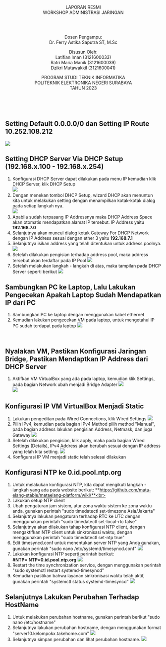 <p align = center>
LAPORAN RESMI <br>
WORKSHOP ADMINISTRASI JARINGAN <br>

<br><br>
<p align=center>
Dosen Pengampu:<br>
Dr. Ferry Astika Saputra ST, M.Sc	

<p align=center>
Disusun Oleh:<br>
Latifian Iman (3121600033) <br>
Ratri Maria Manik (3121600039) <br>
Dzikri Mutawakkil (3121600041) <br>

<p align=center>
PROGRAM STUDI TEKNIK INFORMATIKA<br>
POLITEKNIK ELEKTRONIKA NEGERI SURABAYA<br>
TAHUN 2023
</p>
<br><br><br>

## Setting Default 0.0.0.0/0 dan Setting IP Route 10.252.108.212
![](images/routes.png)<br>

## Setting DHCP Server Via DHCP Setup (192.168.x.100 - 192.168.x.254)
1. Konfigurasi DHCP Server dapat dilakukan pada menu IP kemudian klik DHCP Server, klik DHCP Setup<br>
![](images/DHCP_server.jpg)<br>
2. Dengan menekan tombol DHCP Setup, wizard DHCP akan menuntun kita untuk melakukan setting dengan menampilkan kotak-kotak dialog pada setiap langkah nya.<br> 
![](images/DHCP_server2.png)<br>
3. Apabila sudah terpasang IP Addressnya maka DHCP Address Space akan otomatis mendapatkan alamat IP tersebut. IP Address yaitu **192.168.7.0**<br>
4. Selanjutnya akan muncul dialog kotak Gateway For DHCP Network dengan IP Address sesuai dengan ether 3 yaitu **192.168.7.1**<br>
5. Selanjutnya isikan address yang telah ditentukan untuk address poolnya.
![](images/IP_pool.png)<br>
6. Setelah dilakukan pengisian terhadap address pool, maka address tersebut akan terdaftar pada IP Pool
![](images/IP_pool2.png)<br>
7. Setelah melakukan langkah - langkah di atas, maka tampilan pada DHCP Server seperti berikut
![](images/IP_pool3.png)<br>

## Sambungkan PC ke Laptop, Lalu Lakukan Pengecekan Apakah Laptop Sudah Mendapatkan IP dari PC
1. Sambungkan PC ke laptop dengan menggunakan kabel ethernet<br>
2. Kemudian lakukan pengecekan VM pada laptop, untuk mengetahui IP PC sudah terdapat pada laptop
![](images/IP_addr.png)<br>
<br>

## Nyalakan VM, Pastikan Konfigurasi Jaringan Bridge, Pastikan Mendaptkan IP Address dari DHCP Server
1. Aktifkan VM VirtualBox yang ada pada laptop, kemudian klik Settings, pada bagian Network ubah menjadi Bridge Adapter 
![](images/bridge.png)<br>
![](images/IP_addr.png)<br>

## Konfigurasi IP VM VirtualBox Menjadi Static
1. Lakukan pengeditan pada Wired Connections, klik Wired Settings
![](images/set_ip1.png)<br>
2. Pilih IPv4, kemudian pada bagian IPv4 Method pilih method "Manual", pada bagian address lakukan pengisian Address, Netmask, dan juga Gateway
![](images/set_ip2.png)<br>
3. Setelah dilakukan pengisian, klik apply, maka pada bagian Wired Settings (Details), IPv4 Address akan berubah sesuai dengan IP address yang telah kita setting.
![](images/set_ip3.png)<br>
4. Konfigurasi IP VM menjadi static telah selesai dilakukan<br>

## Konfigurasi NTP ke 0.id.pool.ntp.org
1. Untuk melakukan konfigurasi NTP, kita dapat mengikuti langkah - langkah yang ada pada website berikut:
**https://github.com/mata-elang-stable/mataelang-platform/wiki/**<br>
2. Lakukan setup NTP client<br>
3. Ubah pengaturan jam sistem, atur zona waktu sistem ke zona waktu anda, gunakan perintah "sudo timedatectl set-timezone Asia/Jakarta"<br>
4. Selanjutnya lakukan pengaturan terhadap RTC ke UTC dengan menggunakan perintah "sudo timedatectl set-local-rtc false"<br>
5. Selanjutnya akan dilakukan tahap konfigurasi NTP client, dengan mengaktifkan NTP client untuk sinkronisasi waktu, dengan menggunakan perintah "sudo timedatectl set-ntp true"<br>
6. Edit timesyncd.conf untuk menentukan server NTP yang Anda gunakan, gunakan perintah "sudo nano /etc/systemd/timesyncd.conf"
![](images/pool.png)<br>
7. Lakukan konfigurasi NTP seperti perintah berikut:<br>
**#NTP=**
**NTP=0.id.pool.ntp.org**
![](images/pool_1.png)<br>
8. Restart the time synchronization service, dengan menggunakan perintah "sudo systemctl restart systemd-timesyncd"<br>
9. Kemudian pastikan bahwa layanan sinkronisasi waktu telah aktif, gunakan perintah "systemctl status systemd-timesyncd"
![](images/restart_pool.png)<br>

## Selanjutnya Lakukan Perubahan Terhadap HostName
1. Untuk melakukan perubahan hostname, gunakan perintah berikut "sudo nano /etc/hostname"<br>
2. Selanjutnya lakukan perubahan hostname, dengan menggunakan format "server10.kelompokx.takehome.com"
![](images/thp9.png)<br>
3. Selanjutnya simpan perubahan dan lihat perubahan hostname.
![](images/ubah_hostname.png)<br>






